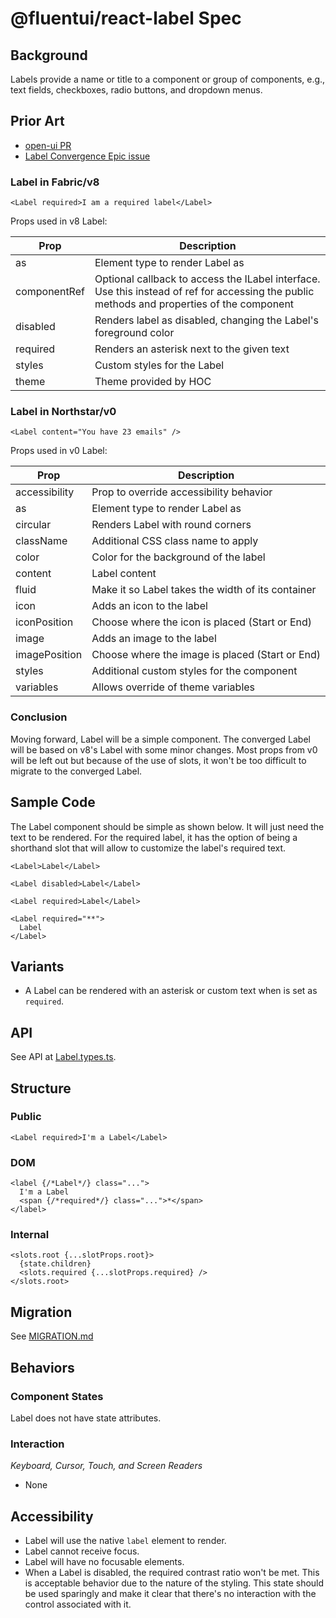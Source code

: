 # @fluentui/react-label Spec

## Background

Labels provide a name or title to a component or group of components, e.g., text fields, checkboxes, radio buttons, and dropdown menus.

## Prior Art

- [open-ui PR](https://github.com/openui/open-ui/pull/348)
- [Label Convergence Epic issue](https://github.com/microsoft/fluentui/issues/18247)

### Label in Fabric/v8

```tsx
<Label required>I am a required label</Label>
```

Props used in v8 Label:

| Prop         | Description                                                                                                                                |
| ------------ | ------------------------------------------------------------------------------------------------------------------------------------------ |
| as           | Element type to render Label as                                                                                                            |
| componentRef | Optional callback to access the ILabel interface. Use this instead of ref for accessing the public methods and properties of the component |
| disabled     | Renders label as disabled, changing the Label's foreground color                                                                           |
| required     | Renders an asterisk next to the given text                                                                                                 |
| styles       | Custom styles for the Label                                                                                                                |
| theme        | Theme provided by HOC                                                                                                                      |

### Label in Northstar/v0

```tsx
<Label content="You have 23 emails" />
```

Props used in v0 Label:

| Prop          | Description                                       |
| ------------- | ------------------------------------------------- |
| accessibility | Prop to override accessibility behavior           |
| as            | Element type to render Label as                   |
| circular      | Renders Label with round corners                  |
| className     | Additional CSS class name to apply                |
| color         | Color for the background of the label             |
| content       | Label content                                     |
| fluid         | Make it so Label takes the width of its container |
| icon          | Adds an icon to the label                         |
| iconPosition  | Choose where the icon is placed (Start or End)    |
| image         | Adds an image to the label                        |
| imagePosition | Choose where the image is placed (Start or End)   |
| styles        | Additional custom styles for the component        |
| variables     | Allows override of theme variables                |

### Conclusion

Moving forward, Label will be a simple component. The converged Label will be based on v8's Label with some minor changes. Most props from v0 will be left out but because of the use of slots, it won't be too difficult to migrate to the converged Label.

## Sample Code

The Label component should be simple as shown below. It will just need the text to be rendered. For the required label, it has the option of being a shorthand slot that will allow to customize the label's required text.

```tsx
<Label>Label</Label>

<Label disabled>Label</Label>

<Label required>Label</Label>

<Label required="**">
  Label
</Label>
```

## Variants

- A Label can be rendered with an asterisk or custom text when is set as `required`.

## API

See API at [Label.types.ts](./src/components/Label/Label.types.ts).

## Structure

### Public

```tsx
<Label required>I'm a Label</Label>
```

### DOM

```tsx
<label {/*Label*/} class="...">
  I'm a Label
  <span {/*required*/} class="...">*</span>
</label>
```

### Internal

```tsx
<slots.root {...slotProps.root}>
  {state.children}
  <slots.required {...slotProps.required} />
</slots.root>
```

## Migration

See [MIGRATION.md](MIGRATION.md)

## Behaviors

### Component States

Label does not have state attributes.

### Interaction

_Keyboard, Cursor, Touch, and Screen Readers_

- None

## Accessibility

- Label will use the native `label` element to render.
- Label cannot receive focus.
- Label will have no focusable elements.
- When a Label is disabled, the required contrast ratio won't be met. This is acceptable behavior due to the nature of the styling. This state should be used sparingly and make it clear that there's no interaction with the control associated with it.
